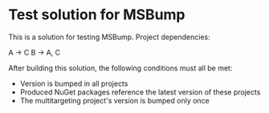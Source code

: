 # Test solution for MSBump

This is a solution for testing MSBump. Project dependencies:

A -> C
B -> A, C

After building this solution, the following conditions must all be met:
* Version is bumped in all projects
* Produced NuGet packages reference the latest version of these projects
* The multitargeting project's version is bumped only once
